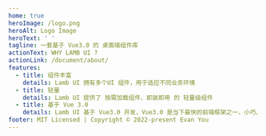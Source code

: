 ```yaml
---
home: true
heroImage: /logo.png
heroAlt: Logo Image
heroText: ' '
tagline: 一套基于 Vue3.0 的 桌面端组件库
actionText: WHY LAMB UI ?
actionLink: /document/about/
features:
  - title: 组件丰富
    details: Lamb UI 拥有多个UI 组件，用于适应不同业务环境
  - title: 轻量
    details: Lamb UI 提供了 按需加载组件、即装即用 的 轻量级组件
  - title: 基于 Vue 3.0
    details: Lamb UI 基于 Vue3.0 开发，Vue3.0 是当下最快的前端框架之一，小巧、API友好，可用于开发的复杂单页应用
footer: MIT Licensed | Copyright © 2022-present Evan You
---
```


<style>
    .home-hero .image{
        width:590px;
        height:180px
    }
</style>
